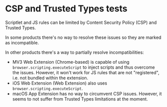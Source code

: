# CSP and Trusted Types tests

Scriptlet and JS rules can be limited by Content Security Policy (CSP) and
Trusted Types.

In some products there's no way to resolve these issues so they are marked as
incompatible.

In other products there's a way to partially resolve incompatibilities:

* MV3 Web Extension (Chrome-based) is capable of using
  `browser.scripting.executeScript` to inject scripts and thus overcome the
  issues. However, it won't work for JS rules that are not "registered", i.e.
  not bundled within the extension.
* iOS Web Extension (Web Extension) also uses `browser.scripting.executeScript`.
* macOS App Extension has no way to circumvent CSP issues. However, it seems to
  not suffer from Trusted Types limitations at the moment.
